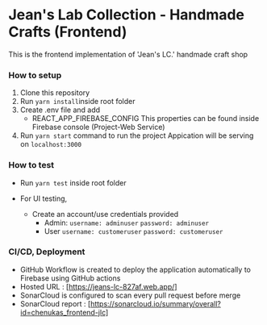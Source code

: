 # Jean's Lab Collection - Handmade Crafts (Frontend)

This is the frontend implementation of 'Jean's LC.' handmade craft shop

### How to setup

1. Clone this repository
2. Run `yarn install`inside root folder
3. Create .env file and add 
    * REACT_APP_FIREBASE_CONFIG
        This properties can be found inside Firebase console (Project-Web Service)
4. Run `yarn start` command to run the project
    Appication will be serving on `localhost:3000`

### How to test

* Run `yarn test` inside root folder

* For UI testing,
    * Create an account/use credentials provided
        * Admin:
            `username: adminuser`
            `password: adminuser`
        * User
            `username: customeruser`
            `password: customeruser`
            
### CI/CD, Deployment

* GitHub Workflow is created to deploy the application automatically to Firebase using GitHub actions
* Hosted URL : [https://jeans-lc-827af.web.app/]
* SonarCloud is configured to scan every pull request before merge
* SonarCloud report : [https://sonarcloud.io/summary/overall?id=chenukas_frontend-jlc]